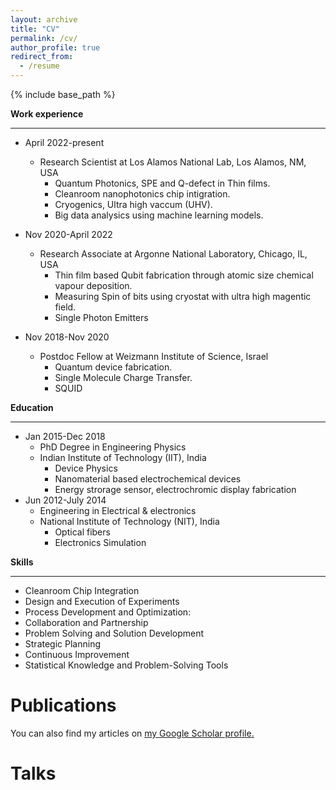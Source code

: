 ```yaml
---
layout: archive
title: "CV"
permalink: /cv/
author_profile: true
redirect_from:
  - /resume
---
```


{% include base_path %}



**Work experience**
- - - -
* April 2022-present
  * Research Scientist at Los Alamos National Lab, Los Alamos, NM, USA
      * Quantum Photonics, SPE and Q-defect in Thin films.
      * Cleanroom nanophotonics chip intigration.
      * Cryogenics, Ultra high vaccum (UHV).
      * Big data analysics using machine learning models.

* Nov 2020-April 2022
  * Research Associate at Argonne National Laboratory, Chicago, IL, USA
    * Thin film based Qubit fabrication through atomic size chemical vapour deposition.
    * Measuring Spin of bits using cryostat with ultra high magentic field.
    * Single Photon Emitters

* Nov 2018-Nov 2020
  * Postdoc Fellow at Weizmann Institute of Science, Israel
    * Quantum device fabrication.
    * Single Molecule Charge Transfer.
    * SQUID



**Education**
- - - -
* Jan 2015-Dec 2018
  * PhD Degree in Engineering Physics
  * Indian Institute of Technology (IIT), India
    * Device Physics
    * Nanomaterial based electrochemical devices
    * Energy strorage sensor, electrochromic display fabrication
* Jun 2012-July 2014
  * Engineering in Electrical & electronics
  * National Institute of Technology (NIT), India
      * Optical fibers
      * Electronics Simulation


  
**Skills**
- - - -
* Cleanroom Chip Integration
* Design and Execution of Experiments
* Process Development and Optimization:
* Collaboration and Partnership
* Problem Solving and Solution Development
* Strategic Planning
* Continuous Improvement
* Statistical Knowledge and Problem-Solving Tools

Publications
======
You can also find my articles on <u><a href="{{https://scholar.google.com/citations?user=hwZgCGYAAAAJ&hl=en}}">my Google Scholar profile</a>.</u>
  
Talks
======




  

